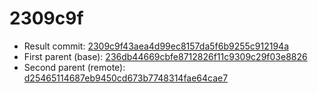 # 2309c9f
- Result commit: [2309c9f43aea4d99ec8157da5f6b9255c912194a](https://github.com/MarlinFirmware/Marlin/commit/2309c9f43aea4d99ec8157da5f6b9255c912194a)
- First parent (base): [236db44669cbfe8712826f11c9309c29f03e8826](https://github.com/MarlinFirmware/Marlin/commit/236db44669cbfe8712826f11c9309c29f03e8826)
- Second parent (remote): [d25465114687eb9450cd673b7748314fae64cae7](https://github.com/MarlinFirmware/Marlin/commit/d25465114687eb9450cd673b7748314fae64cae7)
